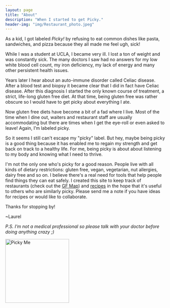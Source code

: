 ```yaml
---
layout: page
title: "About"
description: "When I started to get Picky."
header-img: "img/Restaurant_photo.jpeg"
---
```


As a kid, I got labeled _Picky!_ by refusing to eat common dishes like pasta, sandwiches, and pizza because they all made me feel ugh, sick! 


While I was a student at UCLA, I became very ill. I lost a ton of weight and was constantly sick. The many doctors I saw had no answers for my low white blood cell count, my iron deficiency, my lack of energy and many other persistent health issues. 


Years later I hear about an auto-immune disorder called Celiac disease. After a blood test and biopsy it became clear that I did in fact have Celiac disease. After this diagnosis I started the only known course of treatment, a strict, life-long gluten free diet. At that time, being gluten free was rather obscure so I would have to get picky about everything I ate. 


Now gluten free diets have become a bit of a fad where I live. Most of the time when I dine out, waiters and restaurant staff are usually accommodating but there are times when I get the eye-roll or even asked to leave! Again, I’m labeled picky. 


So it seems I still can't escape my "picky" label. But hey, maybe being picky is a good thing because it has enabled me to regain my strength and get back on track to a healthy life. For me, being picky is about about listening to my body and knowing what I need to thrive. 


I'm not the only one who's picky for a good reason. People live with all kinds of dietary restrictions: gluten free, vegan, vegetarian, nut allergies, dairy free and so on. I believe there's a real need for tools that help people find things they can eat safely. I created this site to keep track of restaurants (check out the [GF Map](http://picky.tips/map/)) and [recipes](http://picky.tips/recipes/) in the hope that it's useful to others who are similarly picky. Please send me a note if you have ideas for recipes or would like to collaborate. 


Thanks for stopping by! 

~Laurel 

_P.S. I’m not a medical professional so please talk with your doctor before doing anything crazy ;)_



<img src="{{site.baseurl}}/img/meSquared.jpg" class="img-responsive center-block img-circle" alt="Picky Me" style= "width: 200px; height: 200px" >



